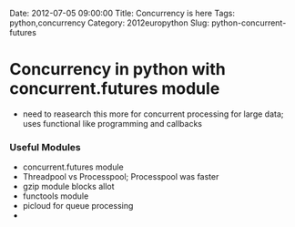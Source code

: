 Date: 2012-07-05 09:00:00
Title: Concurrency is here
Tags: python,concurrency
Category: 2012europython
Slug: python-concurrent-futures

# Concurrency in python with concurrent.futures module #

- need to reasearch this more for concurrent processing for large data; uses functional like programming and callbacks

### Useful Modules ###

- concurrent.futures module
- Threadpool vs Processpool; Processpool was faster
- gzip module blocks allot
- functools module
- picloud for queue processing
- 